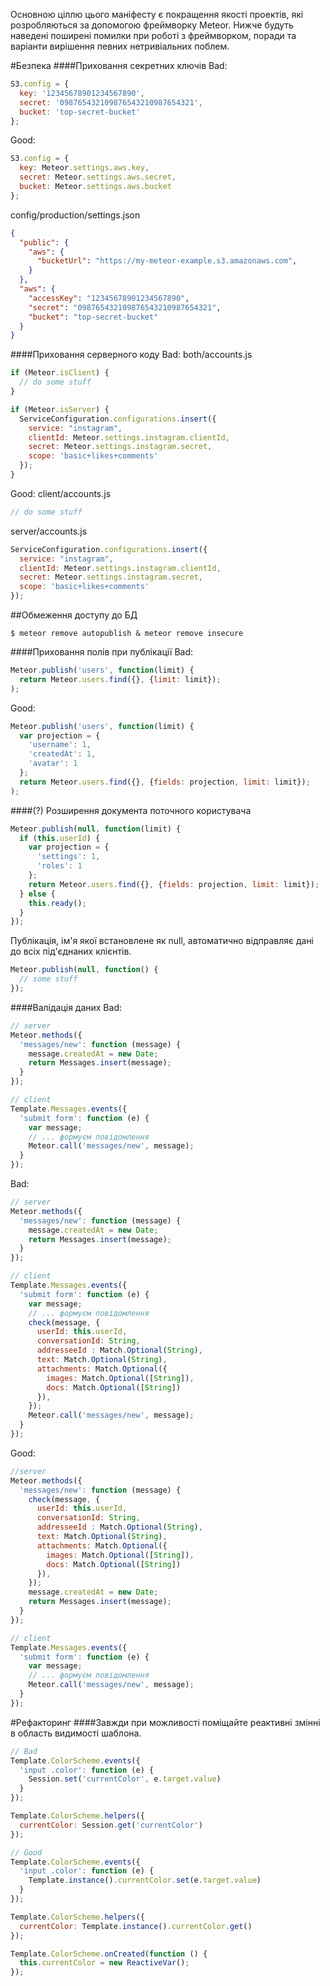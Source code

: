 Основною ціллю цього маніфесту є покращення якості проектів, які розробляються за допомогою фреймворку Meteor.
Нижче будуть наведені поширені помилки при роботі з фреймворком, поради та варіанти вирішення певних нетривіальних поблем.

#Безпека
####Приховання секретних ключів
Bad:
```js
S3.config = {
  key: '12345678901234567890',
  secret: '098765432109876543210987654321',
  bucket: 'top-secret-bucket'
};
```
Good:
```js
S3.config = {
  key: Meteor.settings.aws.key,
  secret: Meteor.settings.aws.secret,
  bucket: Meteor.settings.aws.bucket
};
```
config/production/settings.json
```json
{
  "public": {
    "aws": {
      "bucketUrl": "https://my-meteor-example.s3.amazonaws.com",
    }
  },
  "aws": {
    "accessKey": "12345678901234567890",
    "secret": "098765432109876543210987654321",
    "bucket": "top-secret-bucket"
  }   
}
```

####Приховання серверного коду
Bad:
both/accounts.js
```js
if (Meteor.isClient) {
  // do some stuff
}

if (Meteor.isServer) {
  ServiceConfiguration.configurations.insert({
    service: "instagram",
    clientId: Meteor.settings.instagram.clientId,
    secret: Meteor.settings.instagram.secret,
    scope: 'basic+likes+comments'
  });
}
```
Good:
client/accounts.js
```js
// do some stuff
```
server/accounts.js
```js
ServiceConfiguration.configurations.insert({
  service: "instagram",
  clientId: Meteor.settings.instagram.clientId,
  secret: Meteor.settings.instagram.secret,
  scope: 'basic+likes+comments'
});
```
##Обмеження доступу до БД
```
$ meteor remove autopublish & meteor remove insecure
```
####Приховання полів при публікації
Bad:
```js
Meteor.publish('users', function(limit) {
  return Meteor.users.find({}, {limit: limit}); 
);
```
Good:
```js
Meteor.publish('users', function(limit) {
  var projection = { 
    'username': 1,
    'createdAt': 1,
    'avatar': 1
  };
  return Meteor.users.find({}, {fields: projection, limit: limit}); 
);
```
####(?) Розширення документа поточного користувача
```js
Meteor.publish(null, function(limit) {
  if (this.userId) {
    var projection = { 
      'settings': 1,
      'roles': 1
    };
    return Meteor.users.find({}, {fields: projection, limit: limit}); 
  } else {
    this.ready();
  }
});
```

Публікація, ім'я якої встановлене як null, автоматично відправляє дані до всіх під'єднаних клієнтів.
```js
Meteor.publish(null, function() {
  // some stuff
});
```

####Валідація даних
Bad:
```js
// server
Meteor.methods({
  'messages/new': function (message) {
    message.createdAt = new Date;
    return Messages.insert(message);
  }
});
```
```js
// client
Template.Messages.events({
  'submit form': function (e) {
    var message;
    // ... формуєм повідомлення
    Meteor.call('messages/new', message);
  }
});
```
Bad:
```js
// server
Meteor.methods({
  'messages/new': function (message) {
    message.createdAt = new Date;
    return Messages.insert(message);
  }
});
```
```js
// client
Template.Messages.events({
  'submit form': function (e) {
    var message;
    // ... формуєм повідомлення
    check(message, { 
      userId: this.userId,
      conversationId: String,
      addresseeId : Match.Optional(String),
      text: Match.Optional(String),
      attachments: Match.Optional({
        images: Match.Optional([String]),
        docs: Match.Optional([String])
      }),
    });
    Meteor.call('messages/new', message);
  }
});
```
Good:
```js
//server
Meteor.methods({
  'messages/new': function (message) {
    check(message, { 
      userId: this.userId,
      conversationId: String,
      addresseeId : Match.Optional(String),
      text: Match.Optional(String),
      attachments: Match.Optional({
        images: Match.Optional([String]),
        docs: Match.Optional([String])
      }),
    });
    message.createdAt = new Date;
    return Messages.insert(message);
  }
});
```
```js
// client
Template.Messages.events({
  'submit form': function (e) {
    var message;
    // ... формуєм повідомлення
    Meteor.call('messages/new', message);
  }
});
```

#Рефакторинг
####Завжди при можливості поміщайте реактивні змінні в область видимості шаблона.
```js
// Bad
Template.ColorScheme.events({
  'input .color': function (e) {
    Session.set('currentColor', e.target.value)
  }
});

Template.ColorScheme.helpers({
  currentColor: Session.get('currentColor')
});
```
```js
// Good
Template.ColorScheme.events({
  'input .color': function (e) {
    Template.instance().currentColor.set(e.target.value)
  }
});

Template.ColorScheme.helpers({
  currentColor: Template.instance().currentColor.get()
});

Template.ColorScheme.onCreated(function () {
  this.currentColor = new ReactiveVar();
});
```
